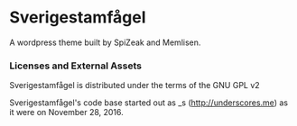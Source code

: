 # Sverigestamfågel
A wordpress theme built by SpiZeak and Memlisen.

### Licenses and External Assets
Sverigestamfågel is distributed under the terms of the GNU GPL v2

Sverigestamfågel's code base started out as _s (http://underscores.me) as it were on November 28, 2016.
